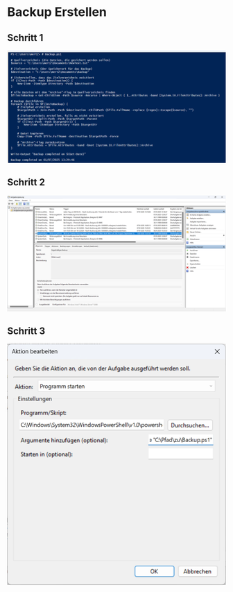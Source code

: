 # Backup Erstellen

## Schritt 1
![Backup Powershell][backupPS]

## Schritt 2
![Aufgabenplanung][aufgabenplanung]

## Schritt 3
![Aufgabenplanung Anpassung][aufgabenplanungAnpassung]


[backupPS]: /Aufgaben/4d_Backup-Erstellen/Backup3.png

[aufgabenplanung]: /Aufgaben/4d_Backup-Erstellen/backup2.png

[aufgabenplanungAnpassung]: /Aufgaben/4d_Backup-Erstellen/backup1.png
